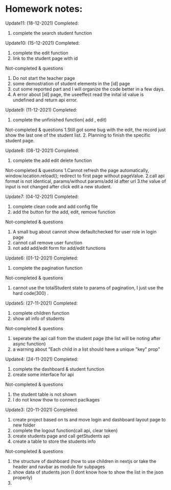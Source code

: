 
# Homework notes:

Update11: (18-12-2021)
Completed:
1. complete the search student function



Update10: (15-12-2021)
Completed:
1. complete the edit function
2. link to the student page with id

Not-completed & questions
1. Do not start the teacher page
2. some demostration of student elements in the [id] page
3. cut some reported part and I will organize the code better in a few days. 
4. A error about [id] page, the useeffect read the inital id value is undefined and return api error. 

Update9: (11-12-2021)
Completed:
1. complete the unfinished function( add , edit)

Not-completed & questions
1.Still got some bug with the edit, the record just show the last one of the student list. 
2. Planning to finish the specific student page.


Update8: (08-12-2021)
Completed:
1. complete the add edit delete function

Not-completed & questions
1.Cannot refresh the page automatically, window.location.reload(); redirect to first page without pageValue.
2.call api format is not identical, params/without params/add id after url
3.the value of input is not changed after click edit a new student. 


Update7: (04-12-2021)
Completed:
1. complete clean code and add config file
2. add the button for the add, edit, remove function

Not-completed & questions
1. A small bug about cannot show defaultchecked for user role in login page
2. cannot call remove user function 
3. not add add/edit form for add/edit functions

Update6: (01-12-2021)
Completed:
1. complete the pagination function

Not-completed & questions
1. cannot use the totalStudent state to params of pagination, I just use the hard code(300) .

Update5: (27-11-2021)
Completed:
1. complete children function
2. show all info of students

Not-completed & questions
1. seperate the api call from the student page (the list will be noting after async function)
2. a warning about "Each child in a list should have a unique "key" prop"

Update4: (24-11-2021)
Completed:
1. complete the dashboard & student function 
2. create some interface for api

Not-completed & questions
1. the student table is not shown
2. I do not know thow to connect paclkages 


Update3: (20-11-2021)
Completed:
1. create project based on ts and move login and dashboard layout page to new folder
2. complete the logout function(call api, clear token)
3. create students page and call getStudents api
4. create a table to store the students info

Not-completed & questions
1. the structure of dashboard (how to use children in nextjs or take the header and navbar as module for subpages
2. show data of students json (I dont know how to show the list in the json properly)
3. 






